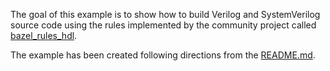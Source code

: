 The goal of this example is to show how to build Verilog and SystemVerilog source code using the rules implemented by the community project called [bazel_rules_hdl](https://github.com/hdl/bazel_rules_hdl).

The example has been created following directions from the [README.md](https://github.com/hdl/bazel_rules_hdl/blob/main/README.md).

